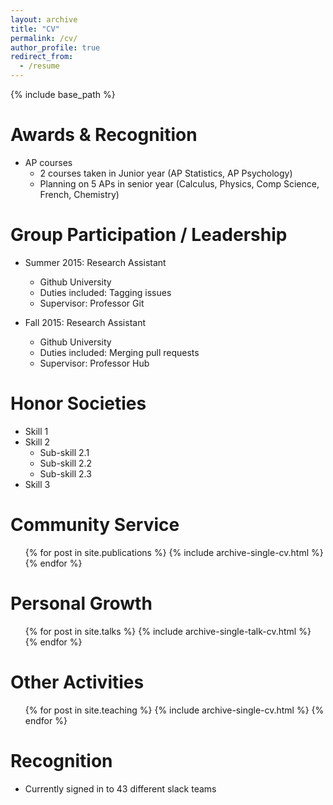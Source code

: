 ```yaml
---
layout: archive
title: "CV"
permalink: /cv/
author_profile: true
redirect_from:
  - /resume
---
```


{% include base_path %}

Awards & Recognition
======
* AP courses
   * 2 courses taken in Junior year (AP Statistics, AP Psychology)
   * Planning on 5 APs in senior year (Calculus, Physics, Comp Science, French, Chemistry)


Group Participation / Leadership
======
* Summer 2015: Research Assistant
  * Github University
  * Duties included: Tagging issues
  * Supervisor: Professor Git

* Fall 2015: Research Assistant
  * Github University
  * Duties included: Merging pull requests
  * Supervisor: Professor Hub
  
Honor Societies
======
* Skill 1
* Skill 2
  * Sub-skill 2.1
  * Sub-skill 2.2
  * Sub-skill 2.3
* Skill 3

Community Service
======
  <ul>{% for post in site.publications %}
    {% include archive-single-cv.html %}
  {% endfor %}</ul>
  
Personal Growth
======
  <ul>{% for post in site.talks %}
    {% include archive-single-talk-cv.html %}
  {% endfor %}</ul>
  
Other Activities
======
  <ul>{% for post in site.teaching %}
    {% include archive-single-cv.html %}
  {% endfor %}</ul>
  
Recognition
======
* Currently signed in to 43 different slack teams
